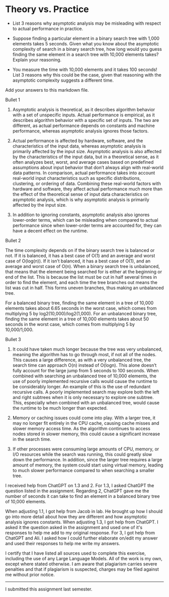 # Theory vs. Practice

- List 3 reasons why asymptotic analysis may be misleading with respect to
  actual performance in practice.

- Suppose finding a particular element in a binary search tree with 1,000
  elements takes 5 seconds. Given what you know about the asymptotic complexity
  of search in a binary search tree, how long would you guess finding the same
  element in a search tree with 10,000 elements takes? Explain your reasoning.

- You measure the time with 10,000 elements and it takes 100 seconds! List 3
  reasons why this could be the case, given that reasoning with the asymptotic
  complexity suggests a different time.

Add your answers to this markdown file.

Bullet 1

1. Asymptotic analysis is theoretical, as it describes algorithm behavior with a set of unspecific inputs.  Actual performance is empirical, as it describes algorithm behavior with a specific set of inputs.  The two are different, as actual performance depends on constants and machine performance, whereas asymptotic analysis ignores those factors.


2. Actual performance is affected by hardware, software, and the characteristics of the input data, whereas asymptotic analysis is primarily affected by the input size.  Asymptotic analysis is also affected by the characteristics of the input data, but in a theoretical sense, as it often analyzes best, worst, and average cases based on predefined assumptions about input behavior that don’t always align with real-world data patterns.  In comparison, actual performance takes into account real-world input characteristics such as specific distributions, clustering, or ordering of data.  Combining these real-world factors with hardware and software, they affect actual performance much more than the effect of the theoretical sense of input data characteristics on asymptotic analysis, which is why asymptotic analysis is primarily affected by the input size.

3. In addition to ignoring constants, asymptotic analysis also ignores lower-order terms, which can be misleading when compared to actual performance since when lower-order terms are accounted for, they can have a decent effect on the runtime.

Bullet 2

The time complexity depends on if the binary search tree is balanced or not.  If it is balanced, it has a best case of O(1) and an average and worst case of O(log(n)).  If it isn’t balanced, it has a best case of O(1), and an average and worst case of O(n).  When a binary search tree is unbalanced, that means that the element being searched for is either at the beginning or end of the list.  This is because the list must be cut in half several times in order to find the element, and each time the tree branches out means the list was cut in half.  This forms uneven branches, thus making an unbalanced tree.

For a balanced binary tree, finding the same element in a tree of 10,000 elements takes about 6.65 seconds in the worst case, which comes from multiplying 5 by log2(10,000)/log2(1,000).  For an unbalanced binary tree, finding the same element in a tree of 10,000 elements takes about 50 seconds in the worst case, which comes from multiplying 5 by 10,000/1,000. 

Bullet 3

1. It could have taken much longer because the tree was very unbalanced, meaning the algorithm has to go through most, if not all of the nodes.  This causes a large difference, as with a very unbalanced tree, the search time can approach O(n) instead of O(logn).  This alone doesn’t fully account for the large jump from 5 seconds to 100 seconds.  When combined with searching an unbalanced tree of 10,000 elements, the use of poorly implemented recursive calls would cause the runtime to be considerably longer.  An example of this is the use of redundant recursive calls.  A poorly implemented search may explore both the left and right subtrees when it is only necessary to explore one subtree.  This, especially when combined with an unbalanced tree, would cause the runtime to be much longer than expected.

2. Memory or caching issues could come into play.  With a larger tree, it may no longer fit entirely in the CPU cache, causing cache misses and slower memory access time.  As the algorithm continues to access nodes stored in slower memory, this could cause a significant increase in the search time.

3. If other processes were consuming large amounts of CPU, memory, or I/O resources while the search was running, this could greatly slow down the performance.  In addition, since the larger tree requires a large amount of memory, the system could start using virtual memory, leading to much slower performance compared to when searching a smaller tree.


I received help from ChatGPT on 1.3 and 2.  For 1.3, I asked ChatGPT the question listed in the assignment.  Regarding 2, ChatGPT gave me the number of seconds it can take to find an element in a balanced binary tree of 10,000 elements.

When adjusting 1.1, I got help from Jacob in lab.  He brought up how I should go into more detail about how they are different and how asymptotic analysis ignores constants.
When adjusting 1.3, I got help from ChatGPT.  I asked it the question asked in the assignment and used one of it's responses to help me add to my original response.
For 3, I got help from ChatGPT and Ali.  I asked how I could further elaborate on/edit my answer and used their responses to help me write my answers.

I certify that I have listed all sources used to complete this exercise, including the use of any Large Language Models.  All of the work is my own, except where stated otherwise.  I am aware that plagiarism carries severe penalties and that if plagiarism is suspected, charges may be filed against me without prior notice.

-----

I submitted this assignment last semester.
